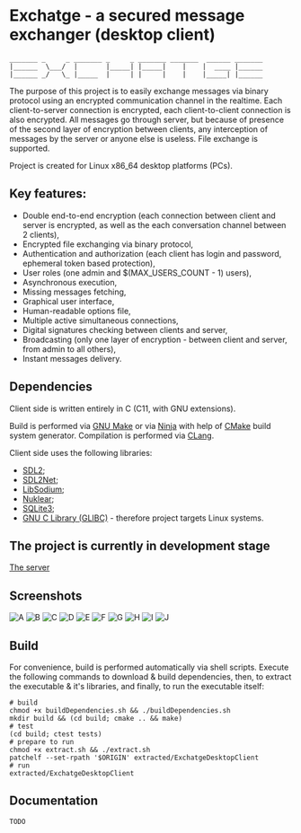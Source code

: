 
# Exchatge - a secured message exchanger (desktop client)

```
_______ _     _ _______ _     _ _______ _______  ______ _______
|______  \___/  |       |_____| |_____|    |    |  ____ |______
|______ _/   \_ |_____  |     | |     |    |    |_____| |______
```

The purpose of this project is to easily exchange messages 
via binary protocol using an encrypted communication channel 
in the realtime. Each client-to-server connection is encrypted, 
each client-to-client connection is also encrypted. All messages 
go through server, but because of presence of the second layer 
of encryption between clients, any interception of messages by 
the server or anyone else is useless. File exchange is supported.

Project is created for Linux x86_64 desktop platforms (PCs).

## Key features:
* Double end-to-end encryption (each connection between client and server is encrypted, as well as the each conversation channel between 2 clients),
* Encrypted file exchanging via binary protocol,
* Authentication and authorization (each client has login and password, ephemeral token based protection),
* User roles (one admin and $(MAX_USERS_COUNT - 1) users),
* Asynchronous execution,
* Missing messages fetching,
* Graphical user interface,
* Human-readable options file,
* Multiple active simultaneous connections,
* Digital signatures checking between clients and server,
* Broadcasting (only one layer of encryption - between client and server, from admin to all others),
* Instant messages delivery.

## Dependencies

Client side is written entirely in C (C11, with GNU extensions).

Build is performed via [GNU Make](https://www.gnu.org/software/make) 
or via [Ninja](https://ninja-build.org/) 
with help of [CMake](https://cmake.org) build system generator. 
Compilation is performed via [CLang](https://clang.llvm.org/).

Client side uses the following libraries: 
* [SDL2](https://github.com/libsdl-org/SDL); 
* [SDL2Net](https://github.com/libsdl-org/SDL_net); 
* [LibSodium](https://github.com/jedisct1/libsodium); 
* [Nuklear](https://github.com/Immediate-Mode-UI/Nuklear); 
* [SQLite3](https://sqlite.org); 
* [GNU C Library (GLIBC)](https://www.gnu.org/software/libc) - therefore project targets Linux systems. 

## The project is currently in development stage

[The server](https://github.com/vadniks/ExchatgeServer)

## Screenshots

![A](screenshots/a.png "A")
![B](screenshots/b.png "B")
![C](screenshots/c.png "C")
![D](screenshots/d.png "D")
![E](screenshots/e.png "E")
![F](screenshots/f.png "F")
![G](screenshots/g.png "G")
![H](screenshots/h.png "H")
![I](screenshots/i.png "I")
![J](screenshots/j.png "J")

## Build

For convenience, build is performed automatically via shell scripts. 
Execute the following commands to download & build dependencies, 
then, to extract the executable & it's libraries, and finally, to run 
the executable itself:
```shell
# build
chmod +x buildDependencies.sh && ./buildDependencies.sh
mkdir build && (cd build; cmake .. && make)
# test
(cd build; ctest tests)
# prepare to run
chmod +x extract.sh && ./extract.sh
patchelf --set-rpath '$ORIGIN' extracted/ExchatgeDesktopClient
# run
extracted/ExchatgeDesktopClient
```

## Documentation

`TODO`
